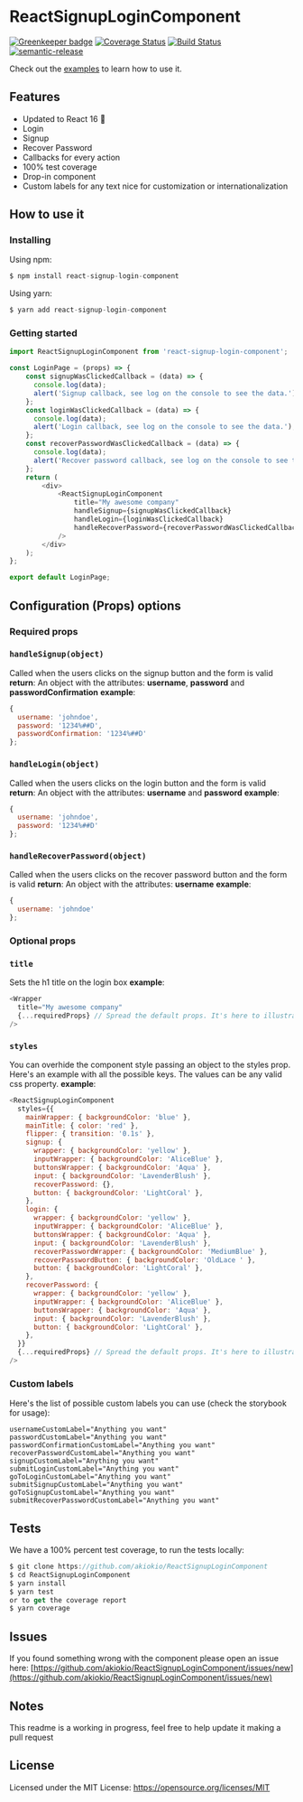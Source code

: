 # ReactSignupLoginComponent

[![Greenkeeper badge](https://badges.greenkeeper.io/akiokio/ReactSignupLoginComponent.svg)](https://greenkeeper.io/)
[![Coverage Status](https://coveralls.io/repos/github/akiokio/ReactSignupLoginComponent/badge.svg?branch=master)](https://coveralls.io/github/akiokio/ReactSignupLoginComponent?branch=master)
[![Build Status](https://travis-ci.org/akiokio/ReactSignupLoginComponent.svg?branch=master)](https://travis-ci.org/akiokio/ReactSignupLoginComponent)
[![semantic-release](https://img.shields.io/badge/%20%20%F0%9F%93%A6%F0%9F%9A%80-semantic--release-e10079.svg)](https://github.com/semantic-release/semantic-release)

Check out the [examples](https://akiokio.github.io/ReactSignupLoginComponent/) to learn how to use it.

## Features
- Updated to React 16 🎉
- Login
- Signup
- Recover Password
- Callbacks for every action
- 100% test coverage
- Drop-in component
- Custom labels for any text nice for customization or internationalization

## How to use it

### Installing
Using npm:
```javascript
$ npm install react-signup-login-component
```
Using yarn:
```javascript
$ yarn add react-signup-login-component
```

### Getting started
```javascript
import ReactSignupLoginComponent from 'react-signup-login-component';

const LoginPage = (props) => {
    const signupWasClickedCallback = (data) => {
      console.log(data);
      alert('Signup callback, see log on the console to see the data.');
    };
    const loginWasClickedCallback = (data) => {
      console.log(data);
      alert('Login callback, see log on the console to see the data.');
    };
    const recoverPasswordWasClickedCallback = (data) => {
      console.log(data);
      alert('Recover password callback, see log on the console to see the data.');
    };
    return (
        <div>
            <ReactSignupLoginComponent
                title="My awesome company"
                handleSignup={signupWasClickedCallback}
                handleLogin={loginWasClickedCallback}
                handleRecoverPassword={recoverPasswordWasClickedCallback}
            />
        </div>
    );
};

export default LoginPage;
```

## Configuration (Props) options

### Required props
### `handleSignup(object)`
Called when the users clicks on the signup button and the form is valid
**return**: An object with the attributes: **username**, **password** and **passwordConfirmation**
**example**:
```js
{
  username: 'johndoe',
  password: '1234%##D',
  passwordConfirmation: '1234%##D'
};
```
### `handleLogin(object)`
Called when the users clicks on the login button and the form is valid
**return**: An object with the attributes: **username** and **password**
**example**:
```js
{
  username: 'johndoe',
  password: '1234%##D'
};
```

### `handleRecoverPassword(object)`
Called when the users clicks on the recover password button and the form is valid
**return**: An object with the attributes: **username**
**example**:
```js
{
  username: 'johndoe'
};
```

### Optional props
### `title`
Sets the h1 title on the login box
**example**:
```js
<Wrapper
  title="My awesome company"
  {...requiredProps} // Spread the default props. It's here to illustrate the example
/>
```

### `styles`
You can overhide the component style passing an object to the styles prop. Here's an example with all the possible keys. The values can be any valid css property.
**example**:
```js
<ReactSignupLoginComponent
  styles={{
    mainWrapper: { backgroundColor: 'blue' },
    mainTitle: { color: 'red' },
    flipper: { transition: '0.1s' },
    signup: {
      wrapper: { backgroundColor: 'yellow' },
      inputWrapper: { backgroundColor: 'AliceBlue' },
      buttonsWrapper: { backgroundColor: 'Aqua' },
      input: { backgroundColor: 'LavenderBlush' },
      recoverPassword: {},
      button: { backgroundColor: 'LightCoral' },
    },
    login: {
      wrapper: { backgroundColor: 'yellow' },
      inputWrapper: { backgroundColor: 'AliceBlue' },
      buttonsWrapper: { backgroundColor: 'Aqua' },
      input: { backgroundColor: 'LavenderBlush' },
      recoverPasswordWrapper: { backgroundColor: 'MediumBlue' },
      recoverPasswordButton: { backgroundColor: 'OldLace ' },
      button: { backgroundColor: 'LightCoral' },
    },
    recoverPassword: {
      wrapper: { backgroundColor: 'yellow' },
      inputWrapper: { backgroundColor: 'AliceBlue' },
      buttonsWrapper: { backgroundColor: 'Aqua' },
      input: { backgroundColor: 'LavenderBlush' },
      button: { backgroundColor: 'LightCoral' },
    },
  }}
  {...requiredProps} // Spread the default props. It's here to illustrate the example
/>
```

### Custom labels
Here's the list of possible custom labels you can use (check the storybook for usage):
```
usernameCustomLabel="Anything you want"
passwordCustomLabel="Anything you want"
passwordConfirmationCustomLabel="Anything you want"
recoverPasswordCustomLabel="Anything you want"
signupCustomLabel="Anything you want"
submitLoginCustomLabel="Anything you want"
goToLoginCustomLabel="Anything you want"
submitSignupCustomLabel="Anything you want"
goToSignupCustomLabel="Anything you want"
submitRecoverPasswordCustomLabel="Anything you want"
```

## Tests
We have a 100% percent test coverage, to run the tests locally:
```js
$ git clone https://github.com/akiokio/ReactSignupLoginComponent
$ cd ReactSignupLoginComponent
$ yarn install
$ yarn test
or to get the coverage report
$ yarn coverage
```

## Issues
If you found something wrong with the component please open an issue here: [https://github.com/akiokio/ReactSignupLoginComponent/issues/new](https://github.com/akiokio/ReactSignupLoginComponent/issues/new)

## Notes
This readme is a working in progress, feel free to help update it making a pull request

## License
Licensed under the MIT License: https://opensource.org/licenses/MIT
